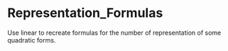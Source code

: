 # Representation_Formulas
Use linear to recreate formulas for the number of representation of some quadratic forms.
